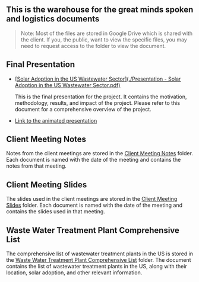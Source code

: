 ## This is the warehouse for the great minds spoken and logistics documents

 > Note: Most of the files are stored in Google Drive which is shared with the client. If you, the public, want to view the specific files, you may need to request access to the folder to view the document.


## Final Presentation

- [[Solar Adoption in the US Wastewater Sector](./Presentation - Solar Adoption in the US Wastewater Sector.pdf)](https://github.com/Yer1k/solar_wastewater/blob/data/40_docs/Presentation%20-%20Solar%20Adoption%20in%20the%20US%20Wastewater%20Sector.pdf)
  
    This is the final presentation for the project. It contains the motivation, methodology, results, and impact of the project. Please refer to this document for a comprehensive overview of the project.

- [Link to the animated presentation](https://docs.google.com/presentation/d/1Z8flCSFsrAtWa0HSw4SMfZlpBfJmj0tp/edit?usp=drive_link&ouid=111199461708799499514&rtpof=true&sd=true)

## Client Meeting Notes
Notes from the client meetings are stored in the [Client Meeting Notes](https://drive.google.com/drive/folders/1GzK076xFD6f_3iwEMl5Dmm8cTpyTOgzM?usp=drive_link) folder. Each document is named with the date of the meeting and contains the notes from that meeting.

## Client Meeting Slides
The slides used in the client meetings are stored in the [Client Meeting Slides](https://drive.google.com/drive/folders/1h7Ut6qjsaeJj8Z4t12Mph5DnByiqHL6S?usp=drive_link) folder. Each document is named with the date of the meeting and contains the slides used in that meeting.

## Waste Water Treatment Plant Comprehensive List
The comprehensive list of wastewater treatment plants in the US is stored in the [Waste Water Treatment Plant Comprehensive List](https://drive.google.com/drive/folders/1Ci7mXguTFOtjgDl0OTZ5oUhmNhh5Iw0R?usp=drive_link) folder. The document contains the list of wastewater treatment plants in the US, along with their location, solar adoption, and other relevant information.